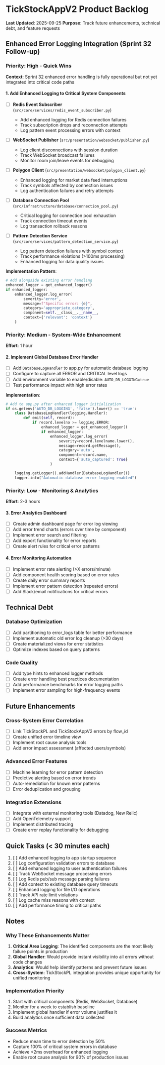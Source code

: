# TickStockAppV2 Product Backlog

**Last Updated**: 2025-09-25
**Purpose**: Track future enhancements, technical debt, and feature requests

## Enhanced Error Logging Integration (Sprint 32 Follow-up)

### Priority: High - Quick Wins
**Context**: Sprint 32 enhanced error handling is fully operational but not yet integrated into critical code paths

#### 1. Add Enhanced Logging to Critical System Components
- [ ] **Redis Event Subscriber** (`src/core/services/redis_event_subscriber.py`)
  - Add enhanced logging for Redis connection failures
  - Track subscription drops and reconnection attempts
  - Log pattern event processing errors with context

- [ ] **WebSocket Publisher** (`src/presentation/websocket/publisher.py`)
  - Log client disconnections with session duration
  - Track WebSocket broadcast failures
  - Monitor room join/leave events for debugging

- [ ] **Polygon Client** (`src/presentation/websocket/polygon_client.py`)
  - Enhanced logging for market data feed interruptions
  - Track symbols affected by connection issues
  - Log authentication failures and retry attempts

- [ ] **Database Connection Pool** (`src/infrastructure/database/connection_pool.py`)
  - Critical logging for connection pool exhaustion
  - Track connection timeout events
  - Log transaction rollback reasons

- [ ] **Pattern Detection Service** (`src/core/services/pattern_detection_service.py`)
  - Log pattern detection failures with symbol context
  - Track performance violations (>100ms processing)
  - Enhanced logging for data quality issues

**Implementation Pattern**:
```python
# Add alongside existing error handling
enhanced_logger = get_enhanced_logger()
if enhanced_logger:
    enhanced_logger.log_error(
        severity='error',
        message=f"Specific error: {e}",
        category='appropriate_category',
        component=self.__class__.__name__,
        context={'relevant': 'context'}
    )
```

### Priority: Medium - System-Wide Enhancement
**Effort**: 1 hour

#### 2. Implement Global Database Error Handler
- [ ] Add `DatabaseLogHandler` to app.py for automatic database logging
- [ ] Configure to capture all ERROR and CRITICAL level logs
- [ ] Add environment variable to enable/disable: `AUTO_DB_LOGGING=true`
- [ ] Test performance impact with high error rates

**Implementation**:
```python
# Add to app.py after enhanced logger initialization
if os.getenv('AUTO_DB_LOGGING', 'false').lower() == 'true':
    class DatabaseLogHandler(logging.Handler):
        def emit(self, record):
            if record.levelno >= logging.ERROR:
                enhanced_logger = get_enhanced_logger()
                if enhanced_logger:
                    enhanced_logger.log_error(
                        severity=record.levelname.lower(),
                        message=record.getMessage(),
                        category='auto',
                        component=record.name,
                        context={'auto_captured': True}
                    )

    logging.getLogger().addHandler(DatabaseLogHandler())
    logger.info("Automatic database error logging enabled")
```

### Priority: Low - Monitoring & Analytics
**Effort**: 2-3 hours

#### 3. Error Analytics Dashboard
- [ ] Create admin dashboard page for error log viewing
- [ ] Add error trend charts (errors over time by component)
- [ ] Implement error search and filtering
- [ ] Add export functionality for error reports
- [ ] Create alert rules for critical error patterns

#### 4. Error Monitoring Automation
- [ ] Implement error rate alerting (>X errors/minute)
- [ ] Add component health scoring based on error rates
- [ ] Create daily error summary reports
- [ ] Implement error pattern detection (repeated errors)
- [ ] Add Slack/email notifications for critical errors

## Technical Debt

### Database Optimization
- [ ] Add partitioning to error_logs table for better performance
- [ ] Implement automatic old error log cleanup (>30 days)
- [ ] Create materialized views for error statistics
- [ ] Optimize indexes based on query patterns

### Code Quality
- [ ] Add type hints to enhanced logger methods
- [ ] Create error handling best practices documentation
- [ ] Add performance benchmarks for error logging paths
- [ ] Implement error sampling for high-frequency events

## Future Enhancements

### Cross-System Error Correlation
- [ ] Link TickStockPL and TickStockAppV2 errors by flow_id
- [ ] Create unified error timeline view
- [ ] Implement root cause analysis tools
- [ ] Add error impact assessment (affected users/symbols)

### Advanced Error Features
- [ ] Machine learning for error pattern detection
- [ ] Predictive alerting based on error trends
- [ ] Auto-remediation for known error patterns
- [ ] Error deduplication and grouping

### Integration Extensions
- [ ] Integrate with external monitoring tools (Datadog, New Relic)
- [ ] Add OpenTelemetry support
- [ ] Implement distributed tracing
- [ ] Create error replay functionality for debugging

## Quick Tasks (< 30 minutes each)

1. [ ] Add enhanced logging to app startup sequence
2. [ ] Log configuration validation errors to database
3. [ ] Add enhanced logging to user authentication failures
4. [ ] Track WebSocket message processing errors
5. [ ] Log Redis pub/sub message parsing failures
6. [ ] Add context to existing database query timeouts
7. [ ] Enhanced logging for file I/O operations
8. [ ] Track API rate limit violations
9. [ ] Log cache miss reasons with context
10. [ ] Add performance timing to critical paths

## Notes

### Why These Enhancements Matter
1. **Critical Area Logging**: The identified components are the most likely failure points in production
2. **Global Handler**: Would provide instant visibility into all errors without code changes
3. **Analytics**: Would help identify patterns and prevent future issues
4. **Cross-System**: TickStockPL integration provides unique opportunity for unified monitoring

### Implementation Priority
1. Start with critical components (Redis, WebSocket, Database)
2. Monitor for a week to establish baseline
3. Implement global handler if error volume justifies it
4. Build analytics once sufficient data collected

### Success Metrics
- Reduce mean time to error detection by 50%
- Capture 100% of critical system errors in database
- Achieve <2ms overhead for enhanced logging
- Enable root cause analysis for 90% of production issues